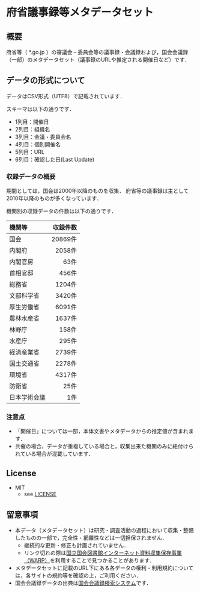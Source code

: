 # 府省議事録等メタデータセット

## 概要
府省等（ \*.go.jp ）の審議会・委員会等の議事録・会議録および，国会会議録（一部）のメタデータセット（議事録のURLや推定される開催日など）です．

## データの形式について
データはCSV形式（UTF8）で記載されています．

スキーマは以下の通りです．
- 1列目：開催日
- 2列目：組織名
- 3列目：会議・委員会名
- 4列目：個別開催名
- 5列目：URL
- 6列目：確認した日(Last Update)

### 収録データの概要
期間としては，国会は2000年以降のものを収集．
府省等の議事録は主として2010年以降のものが多くなっています．

機関別の収録データの件数は以下の通りです．

| 機関等 | 収録件数 |
|:-----------|------------:|
|国会	|20869件|
|内閣府	|2058件|
|内閣官房	|63件|
|首相官邸	|456件|
|総務省	|1204件|
|文部科学省	|3420件|
|厚生労働省	|6091件|
|農林水産省	|1637件|
|林野庁	|158件|
|水産庁	|295件|
|経済産業省	|2739件|
|国土交通省	|2278件|
|環境省	|4317件|
|防衛省	|25件|
|日本学術会議	|1件|

### 注意点
- 「開催日」については一部，本体文書やメタデータからの推定値が含まれます．
- 共催の場合，データが重複している場合と，収集出来た機関のみに紐付けられている場合が混載しています．


## License
- MIT
    - see [LICENSE](./LICENSE)

## 留意事項
- 本データ（メタデータセット）は研究・調査活動の過程において収集・整備したものの一部で，完全性・網羅性などは一切担保されません．
    - 継続的な更新・修正も計画されていません．
    - リンク切れの際は[国立国会図書館インターネット資料収集保存事業（WARP）](http://warp.da.ndl.go.jp/)を利用することで見つかることがあります．
- メタデータセットに記載のURL下にある各データの権利・利用規約については，各サイトの規約等を確認の上，ご利用ください．
- 国会会議録データの出典は[国会会議録検索システム](http://kokkai.ndl.go.jp/)です．
